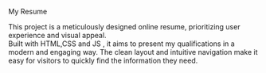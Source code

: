 My Resume

This project is a meticulously designed online resume, prioritizing user experience and visual appeal.  
Built with HTML,CSS and JS , it aims to present my qualifications in a modern and engaging way.  The clean layout and intuitive navigation make it easy for visitors to quickly find the information they need. 
